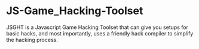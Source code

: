 # JS-Game_Hacking-Toolset
 JSGHT is a Javascript Game Hacking Toolset that can give you setups for basic hacks, and most importantly, uses a friendly hack compiler to simplify the hacking process.

